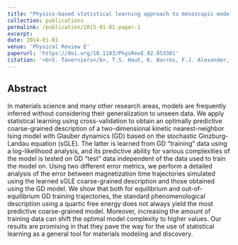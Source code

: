 ```yaml
---
title: "Physics-based statistical learning approach to mesoscopic model selection"
collection: publications
permalink: /publication/2015-01-01-paper-1
excerpt:
date: 2014-01-01
venue: 'Physical Review E'
paperurl: 'https://doi.org/10.1103/PhysRevE.92.053301'
citation: '<b>S. Taverniers</b>, T.S. Haut, K. Barros, F.J. Alexander, and T. Lookman. Physics-based statistical learning approach to mesoscopic model selection. <i>Phys. Rev. E</i> 92, 053301 (2015).'
---
```


## Abstract

In materials science and many other research areas, models are frequently inferred without considering their generalization to unseen data. We apply statistical learning using cross-validation to obtain an optimally predictive coarse-grained description of a two-dimensional kinetic nearest-neighbor Ising model with Glauber dynamics (GD) based on the stochastic Ginzburg-Landau equation (sGLE). The latter is learned from GD “training” data using a log-likelihood analysis, and its predictive ability for various complexities of the model is tested on GD “test” data independent of the data used to train the model on. Using two different error metrics, we perform a detailed analysis of the error between magnetization time trajectories simulated using the learned sGLE coarse-grained description and those obtained using the GD model. We show that both for equilibrium and out-of-equilibrium GD training trajectories, the standard phenomenological description using a quartic free energy does not always yield the most predictive coarse-grained model. Moreover, increasing the amount of training data can shift the optimal model complexity to higher values. Our results are promising in that they pave the way for the use of statistical learning as a general tool for materials modeling and discovery.


